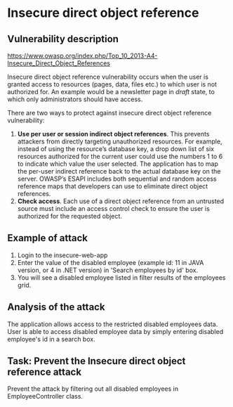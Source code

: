 # Insecure direct object reference

## Vulnerability description

https://www.owasp.org/index.php/Top_10_2013-A4-Insecure_Direct_Object_References

Insecure direct object reference vulnerability occurs when the user is granted access to resources (pages, data, files etc.) to which user is not authorized for. An example would be a newsletter page in *draft* state, to which only administrators should have access.

There are two ways to protect against insecure direct object reference vulnerability:

1. **Use per user or session indirect object references**. This prevents attackers from directly targeting unauthorized resources. For example, instead of using the resource’s database key, a drop down list of six resources authorized for the current user could use the numbers 1 to 6 to indicate which value the user selected. The application has to map the per-user indirect reference back to the actual database key on the server. OWASP’s ESAPI includes both sequential and random access reference maps that developers can use to eliminate direct object references.
2. **Check access**. Each use of a direct object reference from an untrusted source must include an access control check to ensure the user is authorized for the requested object.

## Example of attack

1. Login to the insecure-web-app
2. Enter the value of the disabled employee (example id: 11 in JAVA version, or 4 in .NET version) in 'Search employees by id' box.
3. You will see a disabled employee listed in filter results of the employees grid.

## Analysis of the attack

The application allows access to the restricted disabled employees data. User is able to access disabled employee data by simply entering disabled employee's id in a search box.

## Task: Prevent the Insecure direct object reference attack

Prevent the attack by filtering out all disabled employees in EmployeeController class.
